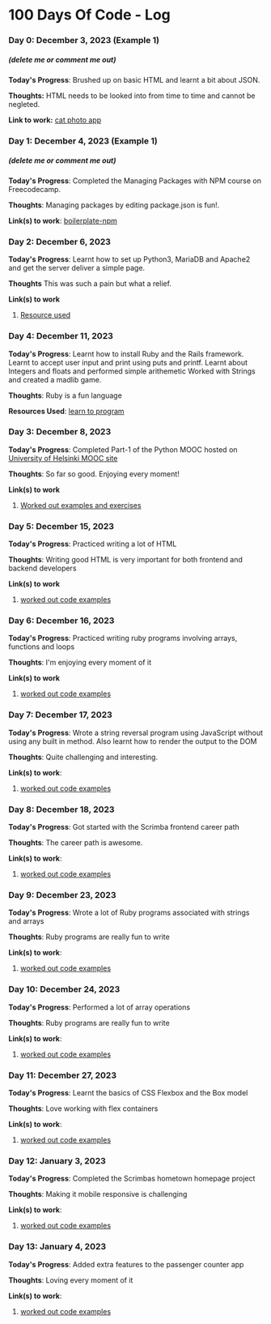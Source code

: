 # 100 Days Of Code - Log

### Day 0: December 3, 2023 (Example 1)
##### (delete me or comment me out)

**Today's Progress**: Brushed up on basic HTML and learnt a bit about JSON.

**Thoughts:** HTML needs to be looked into from time to time and cannot be negleted.

**Link to work:** [cat photo app](https://github.com/alok-38/free-code-camp/tree/main/cat-photo-app)

### Day 1: December 4, 2023 (Example 1)
##### (delete me or comment me out)

**Today's Progress**: Completed the Managing Packages with NPM course on Freecodecamp.

**Thoughts**: Managing packages by editing package.json is fun!.

**Link(s) to work**: [boilerplate-npm](https://github.com/alok-38/free-code-camp/tree/main/boilerplate-npm)


### Day 2: December 6, 2023

**Today's Progress**: Learnt how to set up Python3, MariaDB and Apache2 and get the server deliver a simple page.

**Thoughts** This was such a pain but what a relief.

**Link(s) to work**
1. [Resource used](https://linuxconfig.org/how-to-setup-linux-apache-mysql-python-server)


### Day 4: December 11, 2023
**Today's Progress**: Learnt how to install Ruby and the Rails framework. Learnt to accept user input and 
print using puts and printf. 
Learnt about Integers and floats and performed simple arithemetic
Worked with Strings and created a madlib game.

**Thoughts**: Ruby is a fun language

**Resources Used**: [learn to program](https://pragprog.com/titles/ltp3/learn-to-program-third-edition/)

### Day 3: December 8, 2023
**Today's Progress**: Completed Part-1 of the Python MOOC hosted on [University of Helsinki MOOC site](https://www.mooc.fi/en/)

**Thoughts**: So far so good. Enjoying every moment!

**Link(s) to work**
1. [Worked out examples and exercises](https://github.com/alok-38/100-days-of-code)

### Day 5: December 15, 2023

**Today's Progress**: Practiced writing a lot of HTML

**Thoughts**: Writing good HTML is very important for both frontend and backend developers

**Link(s) to work**
1. [worked out code examples](https://github.com/alok-38/learn-enough)

### Day 6: December 16, 2023

**Today's Progress**: Practiced writing ruby programs involving arrays, functions and loops

**Thoughts**: I'm enjoying every moment of it

**Link(s) to work**
1. [worked out code examples](https://github.com/alok-38/learn-enough)

### Day 7: December 17, 2023

**Today's Progress**: Wrote a string reversal program using JavaScript without using any built in method.
Also learnt how to render the output to the DOM

**Thoughts**: Quite challenging and interesting.

**Link(s) to work**:
1. [worked out code examples](https://github.com/alok-38/learn-enough)

### Day 8: December 18, 2023

**Today's Progress**: Got started with the Scrimba frontend career path

**Thoughts**: The career path is awesome.

**Link(s) to work**:
1. [worked out code examples](https://github.com/alok-38/scrimba-frontend-developer)


### Day 9: December 23, 2023

**Today's Progress**: Wrote a lot of Ruby programs associated with strings and arrays

**Thoughts**: Ruby programs are really fun to write

**Link(s) to work**:
1. [worked out code examples](https://github.com/alok-38/learn-enough)

### Day 10: December 24, 2023

**Today's Progress**: Performed a lot of array operations

**Thoughts**: Ruby programs are really fun to write

**Link(s) to work**:
1. [worked out code examples](https://github.com/alok-38/learn-enough)

### Day 11: December 27, 2023

**Today's Progress**: Learnt the basics of CSS Flexbox and the Box model

**Thoughts**: Love working with flex containers

**Link(s) to work**:
1. [worked out code examples](https://github.com/alok-38/scrimba-frontend-developer)

### Day 12: January 3, 2023

**Today's Progress**: Completed the Scrimbas hometown homepage project

**Thoughts**: Making it mobile responsive is challenging

**Link(s) to work**:
1. [worked out code examples](https://github.com/alok-38/scrimba-frontend-developer)

### Day 13: January 4, 2023

**Today's Progress**: Added extra features to the passenger counter app

**Thoughts**: Loving every moment of it

**Link(s) to work**:
1. [worked out code examples](https://github.com/alok-38/scrimba-frontend-developer)
